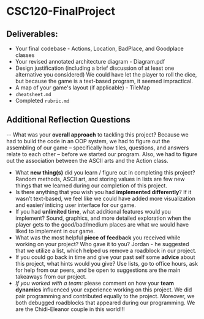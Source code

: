 # CSC120-FinalProject

## Deliverables:
 - Your final codebase - Actions, Location, BadPlace, and Goodplace classes
 - Your revised annotated architecture diagram - Diagram.pdf
 - Design justification (including a brief discussion of at least one alternative you considered)
We could have let the player to roll the dice, but because the game is a text-based program, it seemed impractical. 
 - A map of your game's layout (if applicable) - TileMap
 - `cheatsheet.md`
 - Completed `rubric.md`
  
## Additional Reflection Questions
 -- What was your **overall approach** to tackling this project?
Because we had to build the code in an OOP system, we had to figure out the assembling of our game – specifically how tiles, questions, and answers relate to each other – before we started our program. Also, we had to figure out the association between the ASCII arts and the Action class.  
 - What **new thing(s)** did you learn / figure out in completing this project?
Random methods, ASCII art, and storing values in lists are few new things that we learned during our completion of this project. 
 - Is there anything that you wish you had **implemented differently**?
If it wasn’t text-based, we feel like we could have added more visualization and easier/ inticing user interface for our game. 
 - If you had **unlimited time**, what additional features would you implement?
Sound, graphics, and more detailed exploration when the player gets to the good/bad/medium places are what we would have liked to implement in our game. 
 - What was the most helpful **piece of feedback** you received while working on your project? Who gave it to you?
Jordan - he suggested that we utilize a list, which helped us remove a roadblock in our project. 
 - If you could go back in time and give your past self some **advice** about this project, what hints would you give?
Use lists, go to office hours, ask for help from our peers, and be open to suggestions are the main takeaways from our project. 
 - _If you worked with a team:_ please comment on how your **team dynamics** influenced your experience working on this project.
We did pair programming and contributed equally to the project. Moreover, we both debugged roadblocks that appeared during our programming. We are the Chidi-Eleanor couple in this world!!!

